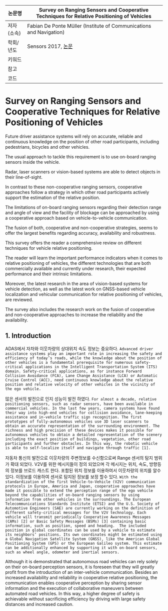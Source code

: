 |논문명|Survey on Ranging Sensors and Cooperative Techniques for Relative Positioning of Vehicles|
|-|-|
|저자(소속)|Fabian De Ponte Müller (Institute of Communications and Navigation)|
|학회/년도| Sensors 2017, [논문](https://www.mdpi.com/1424-8220/17/2/271)|
|키워드||
|참고||
|코드||


# Survey on Ranging Sensors and Cooperative Techniques for Relative Positioning of Vehicles

Future driver assistance systems will rely on accurate, reliable and continuous knowledge on the position of other road participants, including pedestrians, bicycles and other vehicles.

The usual approach to tackle this requirement is to use on-board ranging sensors inside the vehicle.

Radar, laser scanners or vision-based systems are able to detect objects in their line-of-sight. 

In contrast to these non-cooperative ranging sensors, cooperative approaches follow a strategy in which other road participants actively support the estimation of the relative position. 

The limitations of on-board ranging sensors regarding their detection range and angle of view and the facility of blockage can be approached by using a cooperative approach based on vehicle-to-vehicle communication. 

The fusion of both, cooperative and non-cooperative strategies, seems to offer the largest benefits regarding accuracy, availability and robustness. 

This survey offers the reader a comprehensive review on different techniques for vehicle relative positioning. 

The reader will learn the important performance indicators when it comes to relative positioning of vehicles, the different technologies that are both commercially available and currently under research, their expected performance and their intrinsic limitations. 

Moreover, the latest research in the area of vision-based systems for vehicle detection, as well as the latest work on GNSS-based vehicle localization and vehicular communication for relative positioning of vehicles, are reviewed. 

The survey also includes the research work on the fusion of cooperative and non-cooperative approaches to increase the reliability and the availability.

## 1. Introduction

ADAS에서 자차와 이웃차량의 상대위치 속도 정보는 중요하다. `Advanced driver assistance systems play an important role in increasing the safety and efficiency of today’s roads, while the knowledge about the position of other vehicles is a fundamental prerequisite for numerous safety-critical applications in the Intelligent Transportation System (ITS) domain. Safety-critical applications, as for instance Forward Collision Avoidance (FCA), Lane Change Assistance (LCA) or Automatic Cruise Control (ACC), need continuous knowledge about the relative position and relative velocity of other vehicles in the vicinity of the ego vehicle.`

많은 센서의 발전으로 인지 성능이 발전 하였다. `For almost a decade, relative positioning sensors, such as radar sensors, have been available in commercial vehicles. In the last few years, camera systems have found their way into high-end vehicles for collision avoidance, lane-keeping assistance and in-vehicle traffic sign recognition. The first prototypes of fully-autonomous vehicles use 3D laser scanners to obtain an accurate representation of the surrounding environment. The richness and high precision of these devices makes it possible for autonomous vehicles to obtain a detailed representation of the scenery including the exact position of buildings, vegetation, other road participants and further obstacles. In this way, the robotic vehicle is able to self-localize itself and navigate through traffic [1].`

자동차 통신의 발전으로 이웃차량의 주변정보를 수신함으로써 Range 센서의 탐지 범위가 확대 되었다. V2V를 위한 메시지들이 정의 되었으며 각 메시지는 위치, 속도, 방향등의 정보를 브로드 캐스트 한다. 포함된 위치 정보를 이용하여서 이웃차량의 위치를 알수 있다. 이정보를 이용하여 센서로 탐지된 정보를 보정 할수 있다.   `With the standardization of the first Vehicle-to-Vehicle (V2V) communication protocols in Europe, America and Japan, cooperative approaches have made it possible to extend the perception range of the ego vehicle beyond the capabilities of on-board ranging sensors by using information from other vehicles in the surroundings. The European Telecommunications Standards Institute (ETSI) and the U.S. Society of Automotive Engineers (SAE) are currently working on the definition of different safety-critical messages for the V2V technology. Each vehicle will transmit periodically Cooperative Awareness Messages (CAMs) [2] or Basic Safety Messages (BSMs) [3] containing basic information, such as position, speed and heading.  The included position in global coordinates can be used by a vehicle to estimate its neighbors’ positions. Its own coordinates might be estimated using a Global Navigation Satellite System (GNSS), like the American Global Positioning System (GPS) or the European Galileo system. This estimate can be additionally enhanced by supporting it with on-board sensors, such as wheel angle, odometer and inertial sensors.`

Although it is demonstrated that autonomous road vehicles can rely solely on their on-board perception sensors, it is foreseen that they will greatly profit from the introduction of an inter-vehicle communication. Besides an increased availability and reliability in cooperative relative positioning, the communication enables cooperative perception by sharing sensor information and the execution of collaborative maneuvers between automated road vehicles. In this way, a higher degree of safety is achievable without sacrificing efficiency by driving with large safety distances and increased caution.

